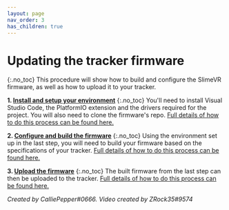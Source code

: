 ```yaml
---
layout: page
nav_order: 3
has_children: true
---
```


# Updating the tracker firmware
{:.no_toc}
This procedure will show how to build and configure the SlimeVR firmware, as well as how to upload it to your tracker.

**1. [Install and setup your environment](setup-and-install.md)**
{:.no_toc}
You'll need to install Visual Studio Code, the PlatformIO extension and the drivers required for the project. You will also need to clone the firmware's repo. [Full details of how to do this process can be found here.](setup-and-install.md)

**2. [Configure and build the firmware](configuring-project.md)**
{:.no_toc}
Using the environment set up in the last step, you will need to build your firmware based on the specifications of your tracker. [Full details of how to do this process can be found here.](configuring-project.md)


**3. [Upload the firmware](upload-firmware.md)**
{:.no_toc}
The built firmware from the last step can then be uploaded to the tracker. [Full details of how to do this process can be found here.](upload-firmware.md)



*Created by CalliePepper#0666. Video created by ZRock35#9574*

